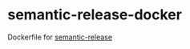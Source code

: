 # semantic-release-docker
Dockerfile for [semantic-release](https://github.com/semantic-release/semantic-release)
